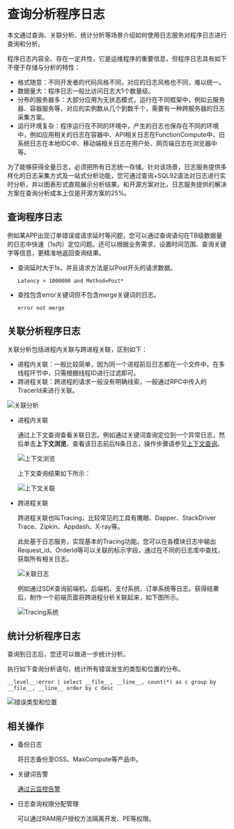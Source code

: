 # 查询分析程序日志

本文通过查询、关联分析、统计分析等场景介绍如何使用日志服务对程序日志进行查询和分析。

程序日志内容全、存在一定共性，它是运维程序的重要信息，但程序日志具有如下不便于存储与分析的特性：

-   格式随意：不同开发者的代码风格不同，对应的日志风格也不同，难以统一。
-   数据量大：程序日志一般比访问日志大1个数量级。
-   分布的服务器多：大部分应用为无状态模式，运行在不同框架中，例如云服务器、容器服务等，对应的实例数从几个到数千个，需要有一种跨服务器的日志采集方案。
-   运行环境复杂：程序运行在不同的环境中，产生的日志也保存在不同的环境中，例如应用相关的日志在容器中、API相关日志在FunctionCompute中、旧系统日志在本地IDC中、移动端相关日志在用户处、网页端日志在浏览器中等。

为了能够获得全量日志，必须把所有日志统一存储。针对该场景，日志服务提供多样化的日志采集方式及一站式分析功能，您可通过查询+SQL92语法对日志进行实时分析，并以图表形式直观展示分析结果。和开源方案对比，日志服务提供的解决方案在查询分析成本上仅是开源方案的25%。

## 查询程序日志

例如某APP出现订单错误或请求延时等问题，您可以通过查询语句在TB级数据量的日志中快速（1s内）定位问题。还可以根据业务需求，设置时间范围、查询关键字等信息，更精准地返回查询结果。

-   查询延时大于1s，并且请求方法是以Post开头的请求数据。

    ```
    Latency > 1000000 and Method=Post*
    ```

-   查找包含error关键词但不包含merge关键词的日志。

    ```
    error not merge
    ```


## 关联分析程序日志

关联分析包括进程内关联与跨进程关联，区别如下：

-   进程内关联：一般比较简单，因为同一个进程前后日志都在一个文件中。在多线程环节中，只需根据线程ID进行过滤即可。
-   跨进程关联：跨进程的请求一般没有明确线索，一般通过RPC中传入的TracerId来进行关联。

![关联分析](https://static-aliyun-doc.oss-cn-hangzhou.aliyuncs.com/assets/img/zh-CN/3180860061/p32440.png)

-   进程内关联

    通过上下文查询查看关联日志。例如通过关键词查询定位到一个异常日志，然后单击**上下文浏览**，查看该日志前后N条日志，操作步骤请参见[上下文查询](/intl.zh-CN/查询与分析/查询语法与功能/上下文查询.md)。

    ![上下文浏览](https://static-aliyun-doc.oss-cn-hangzhou.aliyuncs.com/assets/img/zh-CN/3180860061/p32441.png)

    上下文查询结果如下所示：

    ![上下文关联](https://static-aliyun-doc.oss-cn-hangzhou.aliyuncs.com/assets/img/zh-CN/3180860061/p32442.png)

-   跨进程关联

    跨进程关联也叫Tracing，比较常见的工具有鹰眼、Dapper、StackDriver Trace、Zipkin、Appdash、X-ray等。

    此处基于日志服务，实现基本的Tracing功能。您可以在各模块日志中输出Request\_id、OrderId等可以关联的标示字段，通过在不同的日志库中查找，获取所有相关日志。

    ![关联日志](https://static-aliyun-doc.oss-cn-hangzhou.aliyuncs.com/assets/img/zh-CN/7440559951/p32443.png)

    例如通过SDK查询前端机、后端机、支付系统、订单系统等日志。获得结果后，制作一个前端页面将跨进程分析关联起来，如下图所示。

    ![Tracing系统](https://static-aliyun-doc.oss-cn-hangzhou.aliyuncs.com/assets/img/zh-CN/7269660061/p32444.png)


## 统计分析程序日志

查询到日志后，您还可以做进一步统计分析。

执行如下查询分析语句，统计所有错误发生的类型和位置的分布。

```
__level__:error | select __file__, __line__, count(*) as c group by __file__, __line__ order by c desc
```

![错误类型和位置](https://static-aliyun-doc.oss-cn-hangzhou.aliyuncs.com/assets/img/zh-CN/3180860061/p32446.png)

## 相关操作

-   备份日志

    将日志备份至OSS、MaxCompute等产品中。

-   关键词告警

    [通过云监控告警](/intl.zh-CN/开发指南/服务监控/云监控.md)

-   日志查询权限分配管理

    可以通过RAM用户授权方法隔离开发、PE等权限。


